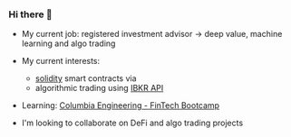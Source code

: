 ### Hi there 👋

- My current job: registered investment advisor -> deep value, machine learning and algo trading

- My current interests:
    * [solidity](https://docs.soliditylang.org/en/v0.8.4/) smart contracts via 
    * algorithmic trading using [IBKR API](https://www.interactivebrokers.com/en/index.php?f=5041)
    
- Learning: [Columbia Engineering - FinTech Bootcamp](https://bootcamp.cvn.columbia.edu/fintech/) 

- I'm looking to collaborate on DeFi and algo trading projects
